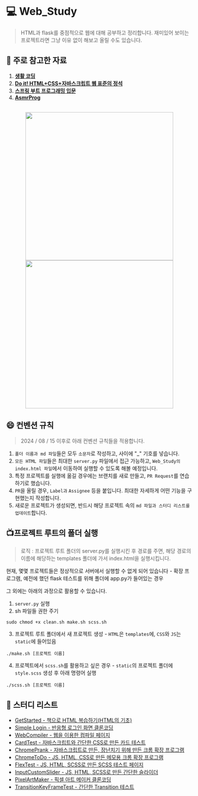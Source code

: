 # :computer: Web_Study
> HTML과 flask를 중점적으로 웹에 대해 공부하고 정리합니다. 재미있어 보이는 프로젝트라면 그냥 이유 없이 해보고 올릴 수도 있습니다.
## :book: 주로 참고한 자료
1. <a href="https://opentutorials.org/course/1"><strong>생활 코딩</strong></a>
2. <a href="https://m.yes24.com/Goods/Detail/96674934"><strong>Do it! HTML+CSS+자바스크립트 웹 표준의 정석</strong></a>
3. <a href="https://product.kyobobook.co.kr/detail/S000001792476"><strong>스프링 부트 프로그래밍 입문</strong></a>
4. <a href="https://www.youtube.com/@AsmrProg"><strong>AsmrProg</strong></a>
<br>

<center>
  <img src="https://github.com/henryseo1000/Web_Study/assets/81693499/e34f9507-8381-411e-860e-d4c60dd7ba8a" style="height: 400px;">
  <img src="https://github.com/henryseo1000/Web_Study/assets/81693499/2808e8e3-85cd-417c-ae5f-eabca6f06446" style="height: 400px;">
</center>

## :smile: 컨벤션 규칙
> 2024 / 08 / 15 이후로 아래 컨벤션 규칙들을 적용합니다.
1. `폴더 이름과 md 파일`들은 모두 `소문자`로 작성하고, 사이에 "_" 기호를 넣습니다.
2. `모든 HTML 파일`들은 최대한 `server.py` 파일에서 접근 가능하고, `Web_Study의 index.html 파일`에서 이동하여 실행할 수 있도록 해볼 예정입니다.
3. 특정 프로젝트를 실행에 옮길 경우에는 브랜치를 새로 만들고, `PR Request`를 연습하기로 했습니다.
4. `PR`을 올릴 경우, `Label과` `Assignee` 등을 붙입니다. 최대한 자세하게 어떤 기능을 구현했는지 작성합니다.
5. 새로운 프로젝트가 생성되면, 반드시 해당 프로젝트 속의 `md 파일과 스터디 리스트를 업데이트`합니다.

## 📺프로젝트 루트의 폴더 실행
> 로직 : 프로젝트 루트 폴더의 server.py를 실행시킨 후 경로를 주면, 해당 경로의 이름에 해당하는 templates 폴더에 가서 index.html을 실행시킵니다.

현재, 몇몇 프로젝트들은 정상적으로 서버에서 실행할 수 없게 되어 있습니다 - 확장 프로그램, 예전에 했던 flask 테스트를 위해 폴더에 app.py가 들어있는 경우

그 외에는 아래의 과정으로 활용할 수 있습니다.

1. `server.py` 실행
2. sh 파일들 권한 주기
```shell
sudo chmod +x clean.sh make.sh scss.sh
```
3. 프로젝트 루트 폴더에서 새 프로젝트 생성 - `HTML`은 `templates`에, `CSS`와 `JS`는 `static`에 들어있음
```shell
./make.sh [프로젝트 이름]
```
4. 프로젝트에서 `scss.sh`를 활용하고 싶은 경우 - `static`의 프로젝트 폴더에 `style.scss` 생성 후 아래 명령어 실행
```shell
./scss.sh [프로젝트 이름]
```

## 🔖 스터디 리스트
- <a href="https://github.com/henryseo1000/Web_Study/tree/main/templates/get_started">GetStarted - 책으로 HTML 복습하기(HTML의 기초)</a>
- <a href="https://github.com/henryseo1000/Web_Study/tree/main/templates/simple_login">Simple Login - 반응형 로그인 화면 클론코딩</a>
- <a href="https://github.com/henryseo1000/Web_Study/tree/main/templates/web_compiler">WebCompiler - 웹을 이용한 컴파일 페이지</a>
- <a href="https://github.com/henryseo1000/Web_Study/tree/main/templates/card_test">CardTest - 자바스크립트와 간단한 CSS로 만든 카드 테스트</a>
- <a href="https://github.com/henryseo1000/Web_Study/tree/main/templates/chrome_prank">ChromePrank - 자바스크립트로 만든, 장난치기 위해 만든 크롬 확장 프로그램</a>
- <a href="https://github.com/henryseo1000/Web_Study/tree/main/templates/chrome_todo">ChromeToDo - JS, HTML, CSS로 만든 메모용 크롬 확장 프로그램</a>
- <a href="https://github.com/henryseo1000/Web_Study/tree/main/templates/flex_test">FlexTest - JS, HTML, SCSS로 만든 SCSS 테스트 페이지</a>
- <a href="https://github.com/henryseo1000/Web_Study/tree/main/templates/input_custom_slider">InputCustomSlider - JS, HTML, SCSS로 만든 간단한 슬라이더</a>
- <a href="https://github.com/henryseo1000/Web_Study/tree/main/templates/pixel_art_maker">PixelArtMaker - 픽셀 아트 메이커 클론코딩</a>
- <a href="https://github.com/henryseo1000/Web_Study/tree/main/templates/transition_keyframe_test">TransitionKeyFrameTest - 간단한 Transition 테스트</a>
